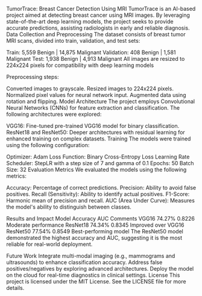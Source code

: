 TumorTrace: Breast Cancer Detection Using MRI
TumorTrace is an AI-based project aimed at detecting breast cancer using MRI images. By leveraging state-of-the-art deep learning models, the project seeks to provide accurate predictions, assisting radiologists in early and reliable diagnosis.
Data Collection and Preprocessing
The dataset consists of breast tumor MRI scans, divided into train, validation, and test sets:

Train: 5,559 Benign | 14,875 Malignant
Validation: 408 Benign | 1,581 Malignant
Test: 1,938 Benign | 4,913 Malignant
All images are resized to 224x224 pixels for compatibility with deep learning models

Preprocessing steps:

Converted images to grayscale.
Resized images to 224x224 pixels.
Normalized pixel values for neural network input.
Augmented data using rotation and flipping.
Model Architecture
The project employs Convolutional Neural Networks (CNNs) for feature extraction and classification. The following architectures were explored:

VGG16:
Fine-tuned pre-trained VGG16 model for binary classification.
ResNet18 and ResNet50:
Deeper architectures with residual learning for enhanced training on complex datasets.
Training
The models were trained using the following configuration:

Optimizer: Adam
Loss Function: Binary Cross-Entropy Loss
Learning Rate Scheduler: StepLR with a step size of 7 and gamma of 0.1
Epochs: 50
Batch Size: 32
Evaluation Metrics
We evaluated the models using the following metrics:

Accuracy: Percentage of correct predictions.
Precision: Ability to avoid false positives.
Recall (Sensitivity): Ability to identify actual positives.
F1-Score: Harmonic mean of precision and recall.
AUC (Area Under Curve): Measures the model's ability to distinguish between classes.

Results and Impact
Model	Accuracy	AUC	Comments
VGG16	74.27%	0.8226	Moderate performance
ResNet18	74.34%	0.8345	Improved over VGG16
ResNet50	77.54%	0.8549	Best-performing model
The ResNet50 model demonstrated the highest accuracy and AUC, suggesting it is the most reliable for real-world deployment.

Future Work
Integrate multi-modal imaging (e.g., mammograms and ultrasounds) to enhance classification accuracy.
Address false positives/negatives by exploring advanced architectures.
Deploy the model on the cloud for real-time diagnostics in clinical settings.
License
This project is licensed under the MIT License. See the LICENSE file for more details.

